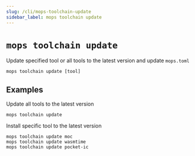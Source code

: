 ```yaml
---
slug: /cli/mops-toolchain-update
sidebar_label: mops toolchain update
---
```


# `mops toolchain update`

Update specified tool or all tools to the latest version and update `mops.toml`

```
mops toolchain update [tool]
```

## Examples

Update all tools to the latest version
```
mops toolchain update
```

Install specific tool to the latest version
```
mops toolchain update moc
mops toolchain update wasmtime
mops toolchain update pocket-ic
```